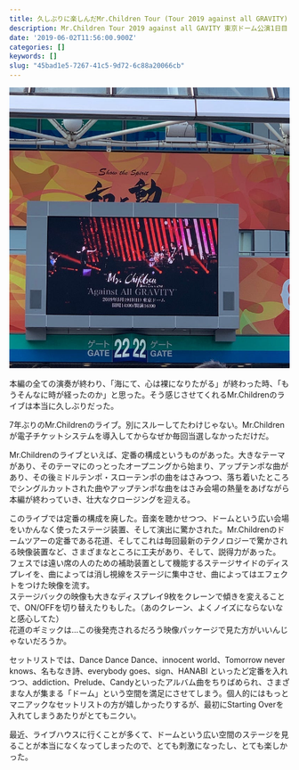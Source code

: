 ```yaml
---
title: 久しぶりに楽しんだMr.Children Tour (Tour 2019 against all GRAVITY)
description: Mr.Children Tour 2019 against all GAVITY 東京ドーム公演1日目（2019/5/19)にいってきました。この記事はツアー終了後（6月2日）公開されています。
date: '2019-06-02T11:56:00.900Z'
categories: []
keywords: []
slug: "45bad1e5-7267-41c5-9d72-6c88a20066cb"
---
```

![](1__FjSOffA8dQmz6vvAzrPV9w.jpeg)

本編の全ての演奏が終わり、「海にて、心は裸になりたがる」が終わった時、「もうそんなに時が経ったのか」と思った。そう感じさせてくれるMr.Childrenのライブは本当に久しぶりだった。

7年ぶりのMr.Childrenのライブ。別にスルーしてたわけじゃない。Mr.Childrenが電子チケットシステムを導入してからなぜか毎回当選しなかっただけだ。

Mr.Childrenのライブといえば、定番の構成というものがあった。大きなテーマがあり、そのテーマにのっとったオープニングから始まり、アップテンポな曲があり、その後ミドルテンポ・スローテンポの曲をはさみつつ、落ち着いたところでシングルカットされた曲やアップテンポな曲をはさみ会場の熱量をあげながら本編が終わっていき、壮大なクロージングを迎える。

このライブでは定番の構成を廃した。音楽を聴かせつつ、ドームという広い会場をいかんなく使ったステージ装置、そして演出に驚かされた。Mr.Childrenのドームツアーの定番である花道、そしてこれは毎回最新のテクノロジーで驚かされる映像装置など、さまざまなところに工夫があり、そして、説得力があった。  
フェスでは遠い席の人のための補助装置として機能するステージサイドのディスプレイを、曲によっては消し視線をステージに集中させ、曲によってはエフェクトをつけた映像を流す。  
ステージバックの映像も大きなディスプレイ9枚をクレーンで傾きを変えることで、ON/OFFを切り替えたりもした。（あのクレーン、よくノイズにならないなと感心してた）  
花道のギミックは…この後発売されるだろう映像パッケージで見た方がいいんじゃないだろうか。

セットリストでは、Dance Dance Dance、innocent world、Tomorrow never knows、名もなき詩、everybody goes、sign、HANABI といったど定番を入れつつ、addiction、Prelude、Candyといったアルバム曲をちりばめられ、さまざまな人が集まる「ドーム」という空間を満足にさせてしまう。個人的にはもっとマニアックなセットリストの方が嬉しかったりするが、最初にStarting Overを入れてしまうあたりがとてもニクい。

最近、ライブハウスに行くことが多くて、ドームという広い空間のステージを見ることが本当になくなってしまったので、とても刺激になったし、とても楽しかった。